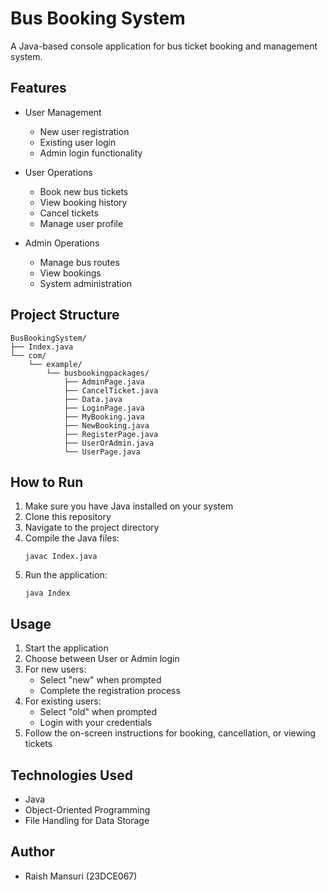 # Bus Booking System

A Java-based console application for bus ticket booking and management system.

## Features

- User Management
  - New user registration
  - Existing user login
  - Admin login functionality

- User Operations
  - Book new bus tickets
  - View booking history
  - Cancel tickets
  - Manage user profile

- Admin Operations
  - Manage bus routes
  - View bookings
  - System administration

## Project Structure

```
BusBookingSystem/
├── Index.java
└── com/
    └── example/
        └── busbookingpackages/
            ├── AdminPage.java
            ├── CancelTicket.java
            ├── Data.java
            ├── LoginPage.java
            ├── MyBooking.java
            ├── NewBooking.java
            ├── RegisterPage.java
            ├── UserOrAdmin.java
            └── UserPage.java
```

## How to Run

1. Make sure you have Java installed on your system
2. Clone this repository
3. Navigate to the project directory
4. Compile the Java files:
   ```
   javac Index.java
   ```
5. Run the application:
   ```
   java Index
   ```

## Usage

1. Start the application
2. Choose between User or Admin login
3. For new users:
   - Select "new" when prompted
   - Complete the registration process
4. For existing users:
   - Select "old" when prompted
   - Login with your credentials
5. Follow the on-screen instructions for booking, cancellation, or viewing tickets

## Technologies Used

- Java
- Object-Oriented Programming
- File Handling for Data Storage

## Author

- Raish Mansuri (23DCE067)
